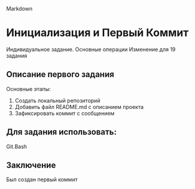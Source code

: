 Markdown
# Инициализация и Первый Коммит

Индивидуальное задание. Основные операции
Изменение для 19 задания

## Описание первого задания

Основные этапы:

1.  Создать локальный репозиторий
2.  Добавить файл README.md с описанием проекта
3. Зафиксировать коммит с сообщением

## Для задания использовать:

Git.Bash

## Заключение

Был создан первый коммит
